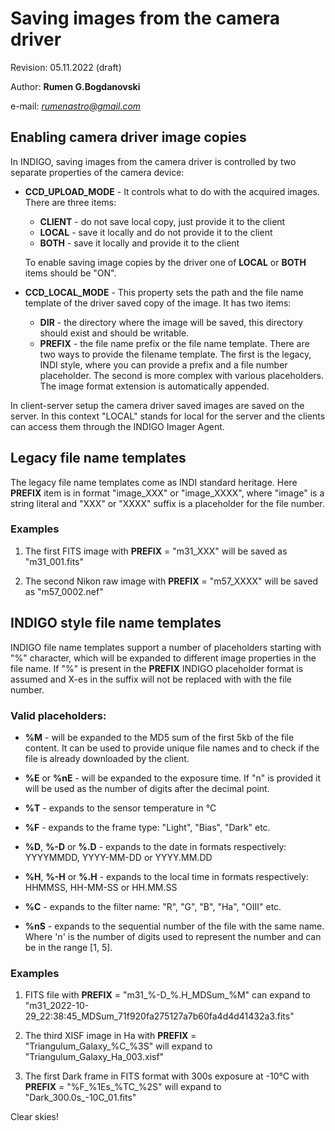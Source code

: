 # Saving images from the camera driver

Revision: 05.11.2022 (draft)

Author: **Rumen G.Bogdanovski**

e-mail: *rumenastro@gmail.com*

## Enabling camera driver image copies

In INDIGO, saving images from the camera driver is controlled by two separate properties of the camera device:

* **CCD_UPLOAD_MODE** - It controls what to do with the acquired images. There are three items:
	- **CLIENT** - do not save local copy, just provide it to the client
	- **LOCAL** - save it locally and do not provide it to the client
	- **BOTH** - save it locally and provide it to the client

	To enable saving image copies by the driver one of **LOCAL** or **BOTH** items should be "ON".

* **CCD_LOCAL_MODE** - This property sets the path and the file name template of the driver saved copy of the image. It has two items:
	- **DIR** - the directory where the image will be saved, this directory should exist and should be writable.
	- **PREFIX** - the file name prefix or the file name template. There are two ways to provide the filename template. The first is the legacy, INDI style, where you can provide a prefix and a file number placeholder. The second is more complex with various placeholders. The image format extension is automatically appended.

In client-server setup the camera driver saved images are saved on the server. In this context "LOCAL" stands for local for the server and the clients can access them through the INDIGO Imager Agent.

## Legacy file name templates

The legacy file name templates come as INDI standard heritage. Here **PREFIX** item is in format "image_XXX" or "image_XXXX", where "image" is a string literal and "XXX" or "XXXX" suffix is a placeholder for the file number.

### Examples

1. The first FITS image with **PREFIX** = "m31_XXX" will be saved as "m31_001.fits"

2. The second Nikon raw image with **PREFIX** = "m57_XXXX" will be saved as "m57_0002.nef"

## INDIGO style file name templates

INDIGO file name templates support a number of placeholders starting with "%" character, which will be expanded to different image properties in the file name. If "%" is present in the **PREFIX** INDIGO placeholder format is assumed and X-es in the suffix will not be replaced with with the file number.

### Valid placeholders:

* **%M** - will be expanded to the MD5 sum of the first 5kb of the file content. It can be used to provide unique file names and to check if the file is already downloaded by the client.

* **%E** or **%nE** - will be expanded to the exposure time. If "n" is provided it will be used as the number of digits after the decimal point.

* **%T** - expands to the sensor temperature in &deg;C

* **%F** - expands to the frame type: "Light", "Bias", "Dark" etc.

* **%D**, **%-D** or **%.D** - expands to the date in formats respectively: YYYYMMDD, YYYY-MM-DD or YYYY.MM.DD

* **%H**, **%-H** or **%.H** - expands to the local time in formats respectively: HHMMSS, HH-MM-SS or HH.MM.SS

* **%C** - expands to the filter name: "R", "G", "B", "Ha", "OIII" etc.

* **%nS** - expands to the sequential number of the file with the same name. Where 'n' is the number of digits used to represent the number and can be in the range [1, 5].

### Examples

1. FITS file with **PREFIX** = "m31_%-D_%.H_MDSum_%M" can expand to "m31_2022-10-29_22:38:45_MDSum_71f920fa275127a7b60fa4d4d41432a3.fits"

1. The third XISF image in Ha with **PREFIX** = "Triangulum_Galaxy_%C_%3S" will expand to "Triangulum_Galaxy_Ha_003.xisf"

1. The first Dark frame in FITS format with 300s exposure at -10&deg;C with **PREFIX** = "%F_%1Es_%TC_%2S" will expand to "Dark_300.0s_-10C_01.fits"

Clear skies!
